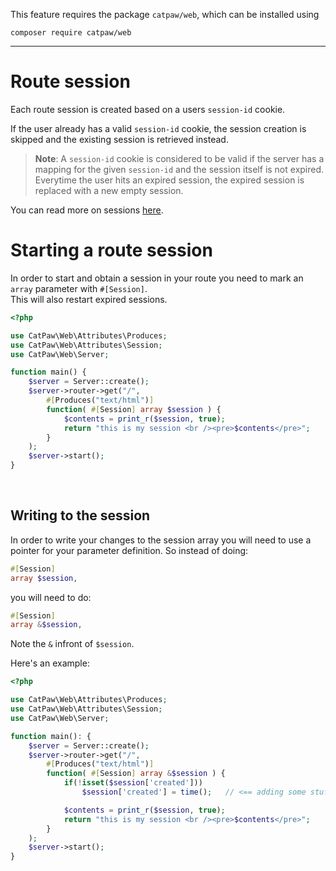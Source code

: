 This feature requires the package `catpaw/web`, which can be installed using<br/>

```
composer require catpaw/web
```

<hr/>

# Route session

Each route session is created based on a users `session-id` cookie.

If the user already has a valid `session-id` cookie, the session creation is skipped and the existing session is retrieved instead.

> **Note**: A `session-id` cookie is considered to be valid if the server has a mapping for the given `session-id` and the session itself is not expired.<br/>
> Everytime the user hits an expired session, the expired session is replaced with a new empty session.

You can read more on sessions [here](https://developer.mozilla.org/en-US/docs/Web/HTTP/Session).

# Starting a route session

In order to start and obtain a session in your route you need to mark an ```array``` parameter
with ```#[Session]```.<br />
This will also restart expired sessions.

```php
<?php

use CatPaw\Web\Attributes\Produces;
use CatPaw\Web\Attributes\Session;
use CatPaw\Web\Server;

function main() {
    $server = Server::create();
    $server->router->get("/",
        #[Produces("text/html")]
        function( #[Session] array $session ) {
            $contents = print_r($session, true);
            return "this is my session <br /><pre>$contents</pre>";
        }
    );
    $server->start();
}
```

<br />

## Writing to the session

In order to write your changes to the session array you will need to use a pointer for your parameter definition. So
instead of doing:

```php
#[Session]
array $session,
```

you will need to do:

```php
#[Session]
array &$session,
```

Note the ```&``` infront of ```$session```.

Here's an example:

```php
<?php

use CatPaw\Web\Attributes\Produces;
use CatPaw\Web\Attributes\Session;
use CatPaw\Web\Server;

function main(): {
    $server = Server::create();
    $server->router->get("/",
        #[Produces("text/html")]
        function( #[Session] array &$session ) {
            if(!isset($session['created']))
                $session['created'] = time();   // <== adding some stuff to the session

            $contents = print_r($session, true);
            return "this is my session <br /><pre>$contents</pre>";
        }
    );
    $server->start();
}
```
